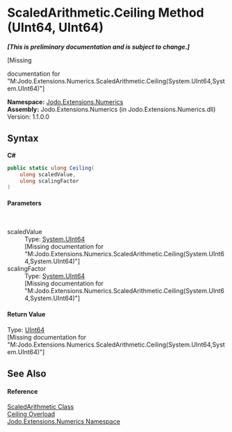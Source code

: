 # ScaledArithmetic.Ceiling Method (UInt64, UInt64)
 _**\[This is preliminary documentation and is subject to change.\]**_

\[Missing <summary> documentation for "M:Jodo.Extensions.Numerics.ScaledArithmetic.Ceiling(System.UInt64,System.UInt64)"\]

**Namespace:**&nbsp;<a href="N_Jodo_Extensions_Numerics">Jodo.Extensions.Numerics</a><br />**Assembly:**&nbsp;Jodo.Extensions.Numerics (in Jodo.Extensions.Numerics.dll) Version: 1.1.0.0

## Syntax

**C#**<br />
``` C#
public static ulong Ceiling(
	ulong scaledValue,
	ulong scalingFactor
)
```


#### Parameters
&nbsp;<dl><dt>scaledValue</dt><dd>Type: <a href="https://docs.microsoft.com/dotnet/api/system.uint64" target="_blank" rel="noopener noreferrer">System.UInt64</a><br />\[Missing <param name="scaledValue"/> documentation for "M:Jodo.Extensions.Numerics.ScaledArithmetic.Ceiling(System.UInt64,System.UInt64)"\]</dd><dt>scalingFactor</dt><dd>Type: <a href="https://docs.microsoft.com/dotnet/api/system.uint64" target="_blank" rel="noopener noreferrer">System.UInt64</a><br />\[Missing <param name="scalingFactor"/> documentation for "M:Jodo.Extensions.Numerics.ScaledArithmetic.Ceiling(System.UInt64,System.UInt64)"\]</dd></dl>

#### Return Value
Type: <a href="https://docs.microsoft.com/dotnet/api/system.uint64" target="_blank" rel="noopener noreferrer">UInt64</a><br />\[Missing <returns> documentation for "M:Jodo.Extensions.Numerics.ScaledArithmetic.Ceiling(System.UInt64,System.UInt64)"\]

## See Also


#### Reference
<a href="T_Jodo_Extensions_Numerics_ScaledArithmetic">ScaledArithmetic Class</a><br /><a href="Overload_Jodo_Extensions_Numerics_ScaledArithmetic_Ceiling">Ceiling Overload</a><br /><a href="N_Jodo_Extensions_Numerics">Jodo.Extensions.Numerics Namespace</a><br />